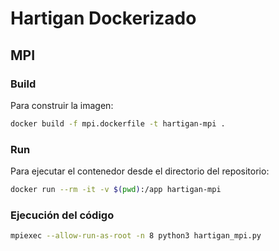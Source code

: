 # Hartigan Dockerizado

## MPI

### Build

Para construir la imagen:

```bash
docker build -f mpi.dockerfile -t hartigan-mpi .
```

### Run

Para ejecutar el contenedor desde el directorio del repositorio:

```bash
docker run --rm -it -v $(pwd):/app hartigan-mpi
```

### Ejecución del código

```bash
mpiexec --allow-run-as-root -n 8 python3 hartigan_mpi.py
```

